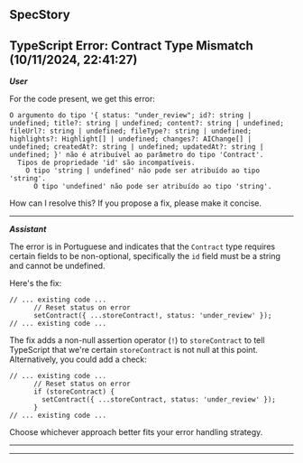 ## SpecStory

## TypeScript Error: Contract Type Mismatch (10/11/2024, 22:41:27)

_**User**_

For the code present, we get this error:
```
O argumento do tipo '{ status: "under_review"; id?: string | undefined; title?: string | undefined; content?: string | undefined; fileUrl?: string | undefined; fileType?: string | undefined; highlights?: Highlight[] | undefined; changes?: AIChange[] | undefined; createdAt?: string | undefined; updatedAt?: string | undefined; }' não é atribuível ao parâmetro do tipo 'Contract'.
  Tipos de propriedade 'id' são incompatíveis.
    O tipo 'string | undefined' não pode ser atribuído ao tipo 'string'.
      O tipo 'undefined' não pode ser atribuído ao tipo 'string'.
```
How can I resolve this? If you propose a fix, please make it concise.

---

_**Assistant**_

The error is in Portuguese and indicates that the `Contract` type requires certain fields to be non-optional, specifically the `id` field must be a string and cannot be undefined.

Here's the fix:

```typescript:src/components/contracts/ContractViewer.tsx
// ... existing code ...
      // Reset status on error
      setContract({ ...storeContract!, status: 'under_review' });
// ... existing code ...
```

The fix adds a non-null assertion operator (`!`) to `storeContract` to tell TypeScript that we're certain `storeContract` is not null at this point. Alternatively, you could add a check:

```typescript:src/components/contracts/ContractViewer.tsx
// ... existing code ...
      // Reset status on error
      if (storeContract) {
        setContract({ ...storeContract, status: 'under_review' });
      }
// ... existing code ...
```

Choose whichever approach better fits your error handling strategy.

---



---

